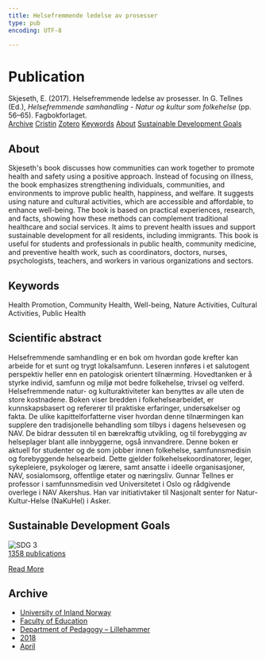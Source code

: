 ```yaml
---
title: Helsefremmende ledelse av prosesser
type: pub
encoding: UTF-8

---
```

<h1>Publication</h1>
<article id="csl-bib-container-7JL4BQXE" class="csl-bib-container">
  <div class="csl-bib-body"> <div class="csl-entry">Skjeseth, E. (2017). Helsefremmende ledelse av prosesser. In G. Tellnes (Ed.), <i>Helsefremmende samhandling - Natur og kultur som folkehelse</i> (pp. 56–65). Fagbokforlaget.</div> </div>
  <div class="csl-bib-buttons">
    <a href="#taxonomy-article-7JL4BQXE" alt="archive" class="csl-bib-button">Archive</a>
    <a href="https://app.cristin.no/results/show.jsf?id=1582159" alt="Cristin" class="csl-bib-button">Cristin</a>
    <a href="http://zotero.org/groups/5881554/items/7JL4BQXE" alt="Zotero" class="csl-bib-button">Zotero</a>
    <a href="#keywords-article-7JL4BQXE" alt="keywords" class="csl-bib-button">Keywords</a>
    <a href="#about-article-7JL4BQXE" alt="about_pub" class="csl-bib-button">About</a>
    <a href="#sdg-article-7JL4BQXE" alt="sdg" class="csl-bib-button">Sustainable Development Goals</a>
  </div>
  <div id="csl-bib-meta-container-7JL4BQXE"></div>
</article>
<div id="csl-bib-meta-7JL4BQXE" class="csl-bib-meta">
  <article id="about-article-7JL4BQXE" class="about_pub-article">
    <h1>About</h1>
    Skjeseth's book discusses how communities can work together to promote health and safety using a positive approach. Instead of focusing on illness, the book emphasizes strengthening individuals, communities, and environments to improve public health, happiness, and welfare. It suggests using nature and cultural activities, which are accessible and affordable, to enhance well-being. The book is based on practical experiences, research, and facts, showing how these methods can complement traditional healthcare and social services. It aims to prevent health issues and support sustainable development for all residents, including immigrants. This book is useful for students and professionals in public health, community medicine, and preventive health work, such as coordinators, doctors, nurses, psychologists, teachers, and workers in various organizations and sectors.
  </article>
  <article id="keywords-article-7JL4BQXE" class="keywords-article">
    <h1>Keywords</h1>
    Health Promotion, Community Health, Well-being, Nature Activities, Cultural Activities, Public Health
  </article>
  <article id="abstract-article-7JL4BQXE" class="abstract-article">
    <h1>Scientific abstract</h1>
    Helsefremmende samhandling er en bok om hvordan gode krefter kan arbeide for et sunt og trygt lokalsamfunn.  Leseren innføres i et salutogent perspektiv heller enn en patologisk orientert tilnærming. Hovedtanken er å styrke individ, samfunn og miljø mot bedre folkehelse, trivsel og velferd.  Helsefremmende natur- og kulturaktiviteter kan benyttes av alle uten de store kostnadene. Boken viser bredden i folkehelsearbeidet, er kunnskapsbasert og refererer til praktiske erfaringer, undersøkelser og fakta. 
De ulike kapittelforfatterne viser hvordan denne tilnærmingen kan supplere den tradisjonelle behandling som tilbys i dagens helsevesen og NAV. De bidrar dessuten til en bærekraftig utvikling, og til forebygging av helseplager blant alle innbyggerne, også innvandrere.  
Denne boken er aktuell for studenter og de som jobber innen folkehelse, samfunnsmedisin og forebyggende helsearbeid. Dette gjelder folkehelsekoordinatorer, leger, sykepleiere, psykologer og lærere, samt ansatte i ideelle organisasjoner, NAV, sosialomsorg, offentlige etater og næringsliv.   
Gunnar Tellnes er professor i samfunnsmedisin ved Universitetet i Oslo og rådgivende overlege i NAV Akershus. Han var initiativtaker til Nasjonalt senter for Natur-Kultur-Helse (NaKuHel) i Asker.
  </article>
  <article id="sdg-article-7JL4BQXE" class="sdg-article">
    <h1>Sustainable Development Goals</h1>
    <div class="sdg-container"><div id="sdg3" class="sdg">
        <img src="{{< params subfolder >}}images/sdg/sdg03_en.png" class="image" alt="SDG 3">
        <div class="sdg-overlay">
          <a href="{{< params subfolder >}}en/archive/?sdg=3#archive" class="sdg-publication-count"><span>1358</span> publications</a>
          <p><a href="https://sdgs.un.org/goals/goal3" class="sdg-read-more">Read More</a></p>
        </div>
      </div></div>
  </article>
  <article id="taxonomy-article-7JL4BQXE" class="taxonomy-article">
    <h1>Archive</h1>
    <ul>
      <li><a href="{{< params subfolder >}}en/archive/?key=3DCRN523">University of Inland Norway</a></li>
      <li><a href="{{< params subfolder >}}en/archive/?key=WYNZA47F">Faculty of Education</a></li>
      <li><a href="{{< params subfolder >}}en/archive/?key=L8MA547R">Department of Pedagogy – Lillehammer</a></li>
      <li><a href="{{< params subfolder >}}en/archive/?key=X2Y974UN">2018</a></li>
      <li><a href="{{< params subfolder >}}en/archive/?key=NSSNU9HI">April</a></li>
    </ul>
  </article>
</div>
